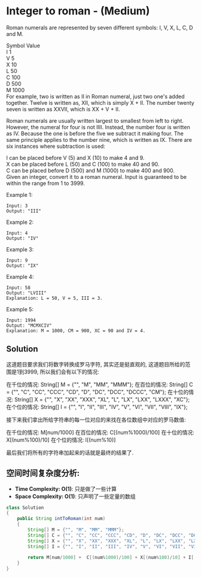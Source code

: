 # Integer to roman - (Medium)
Roman numerals are represented by seven different symbols: I, V, X, L, C, D and M.  

Symbol       Value  
I             1  
V             5  
X             10  
L             50  
C             100  
D             500  
M             1000  
For example, two is written as II in Roman numeral, just two one's added together. Twelve is written as, XII, which is simply X + II. The number twenty seven is written as XXVII, which is XX + V + II.  

Roman numerals are usually written largest to smallest from left to right. However, the numeral for four is not IIII. Instead, the number four is written as IV. Because the one is before the five we subtract it making four. The same principle applies to the number nine, which is written as IX. There are six instances where subtraction is used:  

I can be placed before V (5) and X (10) to make 4 and 9.   
X can be placed before L (50) and C (100) to make 40 and 90.   
C can be placed before D (500) and M (1000) to make 400 and 900.  
Given an integer, convert it to a roman numeral. Input is guaranteed to be within the range from 1 to 3999.  

Example 1:
```
Input: 3
Output: "III"
```

Example 2:
```
Input: 4
Output: "IV"
```

Example 3:
```
Input: 9
Output: "IX"
```

Example 4:
```
Input: 58
Output: "LVIII"
Explanation: L = 50, V = 5, III = 3.
```

Example 5:
```
Input: 1994
Output: "MCMXCIV"
Explanation: M = 1000, CM = 900, XC = 90 and IV = 4.
```

## Solution

这道题目要求我们将数字转换成罗马字符, 其实还是挺直观的, 这道题目所给的范围是1到3999, 所以我们会有以下的情况:

在千位的情况:  String[] M = {"", "M", "MM", "MMM"};
在百位的情况:  String[] C = {"", "C", "CC", "CCC", "CD", "D", "DC", "DCC", "DCCC", "CM"};
在十位的情况:  String[] X = {"", "X", "XX", "XXX", "XL", "L", "LX", "LXX", "LXXX", "XC"};
在个位的情况:  String[] I = {"", "I", "II", "III", "IV", "V", "VI", "VII", "VIII", "IX"};

接下来我们拿出所给字符串的每一位对应的来找在各位数组中对应的罗马数值:

在千位的情况: M[num/1000]
在百位的情况: C[(num%1000)/100]
在十位的情况: X[(num%100)/10]
在个位的情况: I[(num%10)]

最后我们将所有的字符串加起来的话就是最终的结果了.

## 空间时间复杂度分析:

* **Time Complexity: O(1)**: 只是做了一些计算
* **Space Complexity: O(1)**: 只声明了一些定量的数组

```java
class Solution
{
    public String intToRoman(int num) 
    {
        String[] M = {"", "M", "MM", "MMM"};
        String[] C = {"", "C", "CC", "CCC", "CD", "D", "DC", "DCC", "DCCC", "CM"};
        String[] X = {"", "X", "XX", "XXX", "XL", "L", "LX", "LXX", "LXXX", "XC"};
        String[] I = {"", "I", "II", "III", "IV", "V", "VI", "VII", "VIII", "IX"};
        
        return M[num/1000] +  C[(num%1000)/100] + X[(num%100)/10] + I[(num%10)];
    }    
}
```